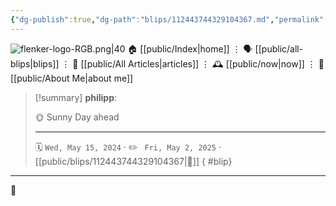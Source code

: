 ```yaml
---
{"dg-publish":true,"dg-path":"blips/112443744329104367.md","permalink":"/blips/112443744329104367/","title":"philipp on mastodon @ 2024-05-15","created":"2024-05-15T06:42:56","updated":"2025-05-02T08:50:44"}
---
```



<div class="transclusion internal-embed is-loaded"><div class="markdown-embed">




![flenker-logo-RGB.png|40](/img/user/attachments/flenker-logo-RGB.png)
🏠 [[public/Index\|home]]  ⋮ 🗣️ [[public/all-blips\|blips]] ⋮  📝 [[public/All Articles\|articles]]  ⋮ 🕰️ [[public/now\|now]] ⋮ 🪪 [[public/About Me\|about me]]


</div></div>


> [!summary] **philipp**:
>
> 🌞 Sunny Day ahead
> - - -
>
> 🗓️ <code>Wed, May 15, 2024</code>  · ✏️ <code> Fri, May 2, 2025</code>  · [[public/blips/112443744329104367\|🔗]]
{ #blip}


- - -

 👾
